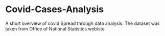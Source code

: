# Covid-Cases-Analysis
A short overview of covid Spread through data analysis. The dataset was taken from Office of National Statistics webiste.
